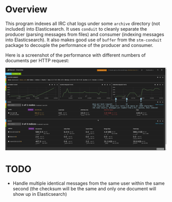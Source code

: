 # Overview

This program indexes all IRC chat logs under some `archive` directory (not included) into Elasticsearch. It uses `conduit` to cleanly separate the producer (parsing messages from files) and consumer (indexing messages into Elasticsearch). It also makes good use of `buffer` from the `stm-conduit` package to decouple the performance of the producer and consumer.

Here is a screenshot of the performance with different numbers of documents per HTTP request:

![](/performance.png)

# TODO

- Handle multiple identical messages from the same user within the same second (the checksum will be the same and only one document will show up in Elasticsearch)
